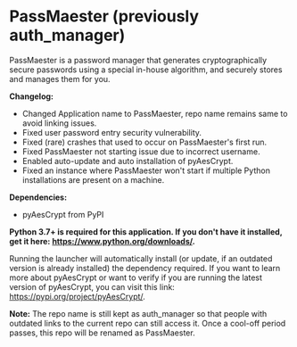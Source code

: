 # PassMaester (previously auth_manager)
PassMaester is a password manager that generates cryptographically secure passwords using a special in-house algorithm, and securely stores and manages them for you.

**Changelog:**
* Changed Application name to PassMaester, repo name remains same to avoid linking issues.
* Fixed user password entry security vulnerability.
* Fixed (rare) crashes that used to occur on PassMaester's first run.
* Fixed PassMaester not starting issue due to incorrect username.
* Enabled auto-update and auto installation of pyAesCrypt.
* Fixed an instance where PassMaester won't start if multiple Python installations are present on a machine.

**Dependencies:**
* pyAesCrypt from PyPI

**Python 3.7+ is required for this application. If you don't have it installed, get it here: https://www.python.org/downloads/.**

Running the launcher will automatically install (or update, if an outdated version is already installed) the dependency required. If you want to learn more about pyAesCrypt or want to verify if you are running the latest version of pyAesCrypt, you can visit this link: https://pypi.org/project/pyAesCrypt/.

**Note:** The repo name is still kept as auth_manager so that people with outdated links to the current repo can still access it. Once a cool-off period passes, this repo will be renamed as PassMaester.
